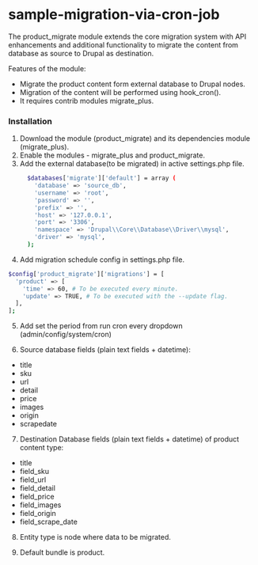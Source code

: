 # sample-migration-via-cron-job

The product_migrate module extends the core migration system with API enhancements and additional functionality to migrate the content from database as source to Drupal as destination.

Features of the module:
* Migrate the product content form external database to Drupal nodes.
* Migration of the content will be performed using hook_cron().
* It requires contrib modules migrate_plus.

### Installation
1. Download the module (product_migrate) and its dependencies module (migrate_plus).
2. Enable the modules - migrate_plus and product_migrate.
3. Add the external database(to be migrated) in active settings.php file.
    ```sh
      $databases['migrate']['default'] = array (
        'database' => 'source_db',
        'username' => 'root',
        'password' => '',
        'prefix' => '',
        'host' => '127.0.0.1',
        'port' => '3306',
        'namespace' => 'Drupal\\Core\\Database\\Driver\\mysql',
        'driver' => 'mysql',
      );
    ```
4. Add migration schedule config in settings.php file.
  ```sh
  $config['product_migrate']['migrations'] = [
    'product' => [
      'time' => 60, # To be executed every minute.
      'update' => TRUE, # To be executed with the --update flag.
    ],
  ];
  ```
5. Add set the period from run cron every dropdown (admin/config/system/cron)

6. Source database fields (plain text fields + datetime):
  * title
  * sku
  * url
  * detail
  * price
  * images
  * origin
  * scrapedate

7. Destination Database fields (plain text fields + datetime) of product content type:
  * title
  * field_sku
  * field_url
  * field_detail
  * field_price
  * field_images
  * field_origin
  * field_scrape_date

8. Entity type is node where data to be migrated.

9. Default bundle is product.
